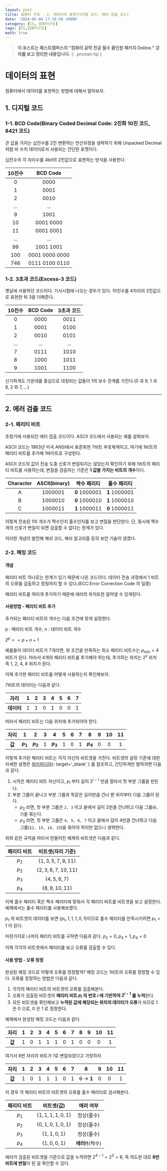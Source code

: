 ```yaml
---
layout: post
title: 컴퓨터 구조 - 2. 데이터의 표현(디지털 코드, 에러 검출 코드)
date: '2024-05-09 17:16:58 +0900'
category: [CS, 컴퓨터구조]
tags: [CS,컴퓨터구조]
math: true
---
```


> **이 포스트는 패스트캠퍼스의 "컴퓨터 공학 전공 필수 올인원 패키지 Online." 강의를 보고 정리한 내용입니다.**
{: .prompt-tip }

# 데이터의 표현
컴퓨터에서 데이터를 표현하는 방법에 대해서 알아보자.

## 1. 디지털 코드
### 1-1. BCD Code(Binary Coded Decimal Code: 2진화 10진 코드, 8421 코드)
큰 값을 가지는 십진수를 2진 변환하는 연산과정을 생략하기 위해 Unpacked Decimal 처럼 비 수치 데이터로서 사용되는 간단한 포맷이다.

십진수의 각 자리수를 4bit의 2진값으로 표현하는 방식을 사용한다.

|10진수|BCD Code|
|:--:|:--:|
|0|0000|
|1|0001|
|2|0010|
|...|...|
|9|1001|
|10|0001 0000|
|11|0001 0001|
|...|...|
|99|1001 1001|
|100|0001 0000 0000|
|746|0111 0100 0110|

### 1-2. 3초과 코드(Excess-3 코드)
옛날에 사용하던 코드이다. 기사시험에 나오는 경우가 있다.
10진수를 4자리의 2진값으로 표현한 뒤 3을 더해준다.

|10진수|BCD Code|3초과 코드|
|:--:|:--:|:--:|
|0|0000|0011|
|1|0001|0100|
|2|0010|0101|
|...|...|...|
|7|0111|1010|
|8|1000|1011|
|9|1001|1100|

신기하게도 가운데를 중심으로 대칭되는 값들이 1의 보수 관계를 가진다.(0 과 9, 1 과 8, 2 와 7, ...)

---

## 2. 에러 검출 코드
### 2-1. 패리티 비트
초창기에 사용되던 에러 검출 코드이다. ASCII 코드에서 사용되는 예를 살펴보자.

ASCII 코드는 1963년 미국 ANSI에서 표준화한 7비트 부호체계이고, 여기에 1비트의 패리티 비트를 추가해 1바이트로 구성된다.

ASCII 코드의 값이 전송 도중 신호가 변질되지는 않았는지 확인하기 위해 1비트의 패리티 비트를 사용하는데, 변질을 검출하는 기준은 **1 값을 가지는 비트의 개수**이다.

|Character|ASCII(binary)|짝수 패리티|홀수 패리티|
|:--:|:--:|:--:|:--:|
|A|1000001|**0** 1000001|**1** 1000001|
|B|1000010|**0** 1000010|**1** 1000010|
|C|1000011|**1** 1000011|**0** 1000011|

이렇게 전송된 1의 개수가 짝수인지 홀수인지를 보고 변질을 판단한다. 단, 동시에 짝수개의 신호가 변질이 되면 검출할 수 없다는 한계가 있다.

이러한 개념이 발전해 해쉬 코드, 해쉬 알고리즘 등의 보안 기술이 생겼다.

### 2-2. 해밍 코드
#### 개념
패리티 비트 하나로는 한계가 있기 때문에 나온 코드이다. 데이터 전송 과정에서 1 비트의 오류를 검출하고 정정까지 할 수 있다.(ECC:Error Correction Code 의 일종)

패리티 비트를 여러개 추가하기 때문에 에러의 위치또한 알아낼 수 있게된다. 

#### 사용방법 - 패리티 비트 추가
추가되는 패리티 비트의 개수는 다음 조건에 맞게 설정한다.

p : 패리티 비트 개수, n : 데이터 비트 개수

$2^p >= p + n + 1$

예를들어 데이터 비트가 7개라면, 위 조건을 만족하는 최소 패리티 비트수는 $p_{min} = 4$ 비트가 된다. 따라서 4개의 패리티 비트를 추가해야 하는데, 추가하는 위치는 $2^x$ 위치 즉 1, 2, 4, 8 위치가 된다.

이제 추가한 패리티 비트를 어떻게 사용하는지 확인해보자.

7비트의 데이터는 다음과 같다.

|자리|1|2|3|4|5|6|7|
|:--:|:--:|:--:|:--:|:--:|:--:|:--:|:--:|
|**데이터**|1|1|0|1|0|0|1|

따라서 패리티 비트는 다음 위치에 추가되어야 한다.

|자리|1|2|3|4|5|6|7|8|9|10|11|
|:--:|:--:|:--:|:--:|:--:|:--:|:--:|:--:|:--:|:--:|:--:|:--:|
|**값**|**$p_1$**|**$p_2$**|1|**$p_3$**|1|0|1|**$p_4$**|0|0|1|

이렇게 추가된 패리티 비트는 각각 자신의 비트셋을 가진다. 비트셋의 설정 기준에 대한 자세한 설명은 [위키피디아](https://en.wikipedia.org/wiki/Hamming_code){: target='_blank' } 를 참조하고, 간단하게만 말하자면 다음과 같다.

1. 시작은 패리티 비트 자신이고, $p_i$ 부터 길이 $2^{i - 1}$ 만큼 잘라서 첫 부분 그룹을 만든다.
2. 부분 그룹이 끝나고 부분 그룹과 똑같은 길이만큼 건너 뛴 위치부터 다음 그룹이 된다.
    - $p_2$ 라면, 첫 부분 그룹은 `2, 3` 이고 끝에서 길이 2만큼 건너뛰고 다음 그룹(`6, 7`)을 묶는다.
    - $p_3$ 라면, 첫 부분 그룹은 `4, 5, 6, 7` 이고 끝에서 길이 4만큼 건너뛰고 다음 그룹(`12, 13, 14, 15`)을 묶어야 하지만 없으니 생략한다.

위와 같은 규칙을 따라서 만들어진 예제의 비트셋은 다음과 같다.

|패리티 비트|비트셋(자리 기준)|
|:--:|:--:|
|$p_1$|$\lbrace 1, 3, 5, 7, 9, 11 \rbrace$|
|$p_2$|$\lbrace 2, 3, 6, 7, 10, 11 \rbrace$|
|$p_3$|$\lbrace 4, 5, 6, 7 \rbrace$|
|$p_4$|$\lbrace 8, 9, 10, 11 \rbrace$|

이제 홀수 패리티 혹은 짝수 패리티에 맞춰서 각 패리티 비트를 비트셋을 보고 설정한다. 예제에서는 홀수 패리티를 사용해보겠다.

$p_1$ 의 비트셋의 데이터를 보면 $\lbrace p_1, 1, 1, 1, 0, 1 \rbrace$이므로 홀수 패리티를 만족시키려면 $p_1 = 1$ 이 된다.

마찬가지로 나머지 패리티 비트를 구하면 다음과 같다. $p_2 = 0, p_3 = 1, p_4 = 0$

이제 각각의 비트셋에서 패리티를 보고 오류를 검출할 수 있다.

#### 사용 방법 - 오류 정정
완성된 해밍 코드로 어떻게 오류를 정정할까? 해밍 코드는 1비트의 오류를 정정할 수 있다. 오류를 정정하는 방법은 다음과 같다.

1. 각각의 패리티 비트의 비트셋의 오류를 검출해본다.
2. 오류가 검출된 비트셋의 **패리티 비트 $p_i$ 의 번호 $i$ 에 기반하여 $2^{i-1}$ 를 누적**한다.
3. 모든 비트셋을 확인해보고 **누적된 값에 해당되는 위치의 데이터가 오류**가 되므로 1 은 0 으로, 0 은 1 로 정정한다.

예제에서 완성된 해밍 코드는 다음과 같다.

|자리|1|2|3|4|5|6|7|8|9|10|11|
|:--:|:--:|:--:|:--:|:--:|:--:|:--:|:--:|:--:|:--:|:--:|:--:|
|**값**|1|0|1|1|1|0|1|0|0|0|1|

여기서 8번 자리의 비트가 1로 변질되었다고 가정하자.

|자리|1|2|3|4|5|6|7|8|9|10|11|
|:--:|:--:|:--:|:--:|:--:|:--:|:--:|:--:|:--:|:--:|:--:|:--:|
|**값**|1|0|1|1|1|0|1|~~0~~ → **1**|0|0|1|

이 경우 각 패리티 비트의 비트셋의 오류를 홀수 패리티로 검사해본다.

|패리티 비트|비트셋(값)|에러 여부|
|:--:|:--:|:--:|
|$p_1$|$\lbrace 1, 1, 1, 1, 0, 1 \rbrace$|정상(홀수)|
|$p_2$|$\lbrace 0, 1, 0, 1, 0, 1 \rbrace$|정상(홀수)|
|$p_3$|$\lbrace 1, 1, 0, 1 \rbrace$|정상(홀수)|
|$p_4$|$\lbrace 1, 0, 0, 1 \rbrace$|**에러!!**(짝수)|

에러가 검출된 비트셋을 기준으로 값을 누적하면 $2^{4 - 1} = 2^3 = 8$, 즉 의도한 대로 **8번 비트에 변질**이 된 걸 확인할 수 있다.